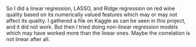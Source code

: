 So I did a linear regression, LASSO, and Ridge regression on red wine quality based on its numerically valued features which may or may not affect its quality. I gathered a file on Kaggle as can be seen in this project, and it did not work.
But then I tried doing non-linear regression models which may have worked more than the linear ones. Maybe the correlation is not linear after all. 
